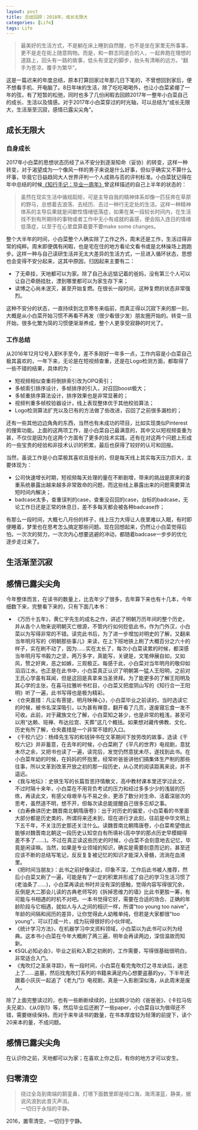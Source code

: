 ```yaml
---
layout: post
title: 总结回顾：2018年，成长无限大
categories: [Life]
tags: Life
---
```


> 最美好的生活方式，不是躺在床上睡到自然醒，也不是坐在家里无所事事，更不是走在街上随意购物。而是，和一群志同道合的人，一起奔跑在理想的道路上，回头有一路的故事，低头有坚定的脚步，抬头有清晰的远方。“翻手为苍凉，覆手为繁华”。

这是一篇迟来的年度总结，原本打算回家过年那几日下笔的，不曾想回到家后，便不想看手机、开电脑了。8日年味的生活，除了吃吃喝喝外，也让小白菜紧绷了一年的弦，有了短暂的松弛，同时也多了几份闲暇去回顾2017年一整年小白菜自己的成长、生活以及情感。对于2017年小白菜穿过的时光轴，可以总结为“成长无限大，生活渐至沉寂，感情已露尖尖角”。

## 成长无限大

### 自身成长

2017年小白菜的思想状态历经了从不安分到逐渐知命（妥协）的转变，这样一种转变，对于渴望成为一个像风一样的男子来说是什么好事，但似乎确实又不算什么坏事，毕竟它日益趋同大人世界评判一个人成熟与否的评判标准。小白菜犹记得在年中总结的时候[《知行手记：毕业一周年》](http://yongyuan.name/blog/graduate-after-one-year.html)曾这样描述的自己上半年的状态的：

> 虽然在现实生活中循规蹈矩，可是主导自我的精神体系却像一匹狂奔在草原的野马，总想着去浪荡、去经历、去过一种行无定处的生活。这样一种精神体系的主导后果就是间歇性情绪低落症，如果在某一段较长时间内，在生活找不到有所期待的事物或者工作中无小有成就的喜感，便会陷入连日的情绪低落症，以至于在心里盘算着要不要make some changes。

整个大半年的时间，小白菜整个人确实除了工作之外，周末还是工作，生活过得非常的纯粹。周末即便偶有闲暇，也是宅在住的地方看论文看书或是北林操场上跑跑步。这样一种与自己读研生活并无太大差异的生活方式，一旦进入循环状态，思想也会变得不安分起来，这其中原因，归因起来主要有二：

- 了无牵挂，天地都可以为家。除了自己永远惦记着的爸妈，没有第三个人可以让自己牵肠挂肚，漂到哪里都可以为家生存下来；
- 读博之心尚未泯灭，甚至开始复燃。在很长一段时间，这种复燃的状态非常强烈。

这种不安分的状态，一直持续到北京寒冬来临前，而真正得以沉寂下来的那一刻，大概是从小白菜开始习惯不再看不再发（很少看很少发）朋友圈开始的。转变一旦开始，很多化繁为简的习惯便渐渐养成，整个人更享受寂静的时光了。

### 工作总结

从2016年12月12号入职K手至今，差不多刚好一年多一点，工作内容是小白菜自己极其喜欢的，一年下来，无论是在短视频查重，还是在Logo检测方面，都取得了一些不错的结果，具体的为：

- 短视频相似查重将倒排索引改为OPQ索引；
- 多帧索引排序设计，多帧排序的引入，对召回boost极大；
- 多帧重排序算法设计，排序效果也是非常显著的；
- 视频判重多帧校验器设计，线上表现整体优于其他校验算法；
- Logo检测算法扩充以及已有的方法做了些改进，召回了之前很多漏检的；

还有一些其他边边角角的东西，当然也有未成功的项目，比如实现类似Pinterest的搜索功能。上面的这两项工作，是小白菜自己最满意的，其中又以短视频查重为甚，不仅仅是因为在这两个方面有了更多的技术实践，还有在对这两个问题上形成的一些宝贵的经验和非技术认识的积累，最后也获得了较好的认可和回报。

当然，虽说工作是小白菜极其喜欢且擅长的，但是每天线上其实每天压力巨大，主要体现为：

- 公司快速增长时期，短视频每天处理的量在不断剧增，带来的挑战是原来的查重系统暴露出越来越多非常致命的问题，而这些线上暴露出来的问题需要算法短时间内解决；
- badcase太多，查重误判的case，查重没召回的case，台标的badcase，无论工作日还是正常的休息日，差不多每天都会被各种badcase炸；

有那么一段时间，大概七八月份的样子，线上压力大得让人夜里难以入眠，有时即便睡着，梦里也在思考怎么搞定那些问题。现在回想起来，仍然让小白菜觉得后怕，一次次的努力，一次次内心想要逃避的冲动，都随着badcase一步步的优化逐步走过来了。

## 生活渐至沉寂


## 感情已露尖尖角

今年整体而言，在读书的数量上，比去年少了很多，去年算下来也有十几本，今年细数下来，完整看下来的，只有下面几本书：

- 《万历十五年》，黄仁宇先生的成名之作，讲述了明朝万历年间的整个历史，并从各个人物来说明朝灭亡根源，不管内行如何贬低此书，作为门外汉，小白菜以为写得非常的不错。读完此书后，为了进一步增加对明史的了解，又翻来当年明月写的《明朝那些事儿》来读，在上下班地铁上刷了大概百分之六十的样子，实在刷不动了，因为......实在太长了，每次小白菜读累的时候，都深感当年明月写书毅力之坚，两万多字，真能写，关键是，文笔伸展自如，又如风，赞之好爽，恶之如嫉，三观极正。每感于此，小白菜对当年明月的敬仰如滔滔江水。也正是在此书中，小白菜真正认识了明朝第一猛人王阳明，之前对王氏心学虽有耳闻，但是这回是真拿来当圣贤拜。为了能更多的了解王阳明及其心学的主张，在喜马拉雅听书栏目，小白菜又把度阴山写的《知行合一王阳明》听了一遍，此书写得也是极为精彩。
- 《仓央嘉措：凡尘有菩提，明月映禅心》，小白菜毕业之前读的，当时选读它的时候，被书名深深吸引，以为甚有禅意，翻开看了几页，遂废寝忘食一发不可收。此前，对于藏族文化了解，小白菜知之甚少，也是非常的粗浅，甚至可以用“达赖、班禅、布达拉宫、天葬”这几个概括。如果想对藏传佛教、文化、历史有所了解，仓央嘉措是一个非常不错的入口。
- 《干校六记》：杨绛先生写的和钱钟书在文革期间下放劳改的故事，选读《干校六记》并非蓄意，在去年的时候，小白菜刷了《平凡的世界》电视剧，意犹未尽之余，又把书也读了一遍，读完后，发觉仍然意犹未尽，遂找到此书。在小白菜年幼的时候，在妈妈的怀抱里，经常听爸爸讲他们搞集体生产制的那些往事，所以文革到改革开放之初的那一段历史，从心灵的阅读距离来说，并不遥远。
- 《我与地坛》：史铁生写的长篇哲思抒情散文，高中教材课本里还学过此文，不过时隔十来年，小白菜在不用背负考试的压力和经过多多少少的浅层的历练，再读此文，有感父母艰辛与不易之余，更添了数分对生命、活着深层次的思考，虽然道不明，想不开，但每次读总能提醒自己很多忘却之事。
- 《白寿彝讲历史:魏晋南北朝隋唐卷》：出于对历史的偏爱，小白菜看的书里面大部分都是历史类的，所谓将来还未到，现在进行才此刻，往前是中华文明上下五千年，不关注历史那还关注什么。读魏晋南北朝隋唐卷，小白菜希望借此能够对魏晋南北朝这一段历史认知空白有所填补(高中学的那点历史早模糊得差不多了......)。不过在真正读这些历史的时候，小白菜不会刻意地去记忆，毕竟是闲读嘛。当然，如果是专业领域的知识，确实是需要刻意而记的，甚至还应该不断的总结写笔记，反反复复被记忆的知识才能深入骨髓，流淌在血液里。
- 《把时间当朋友》：此书之前好像读过，印象不深，工作后此书被人推荐，然后小白菜又刷了一遍，可能是有了一定的积累并形成了自己的学习生活习惯了(老油条了......)，小白菜再读此书时并没有深的感触，觉得内容写得很冗余，反倒是大二那会儿读的古典老师写的《拆掉思维力的墙》比此书更胜一筹，有可能与书相遇的时机不对吧。一本书觉得它好，需要在合适的场合、正确的年龄阶段与它相遇，就如人与人之间的相识一样，所谓“too young too naive”，年龄的间隔和阅历的差异，让你觉得此人幼稚单纯，但若是大家都很"too young"，可以打成一片，成为玩得很好的小伙伴呢。
- 《统计学习方法》，在机器学习中文资料领域，小白菜以为此书可以列为经典。这本书小白菜在今年大概刷了两三遍，明年会再读两边，深信温故而知新。
- 《SQL必知必会》，毕业之前和入职之初刷的，工作需要，写得很基础很明白，非常适合入门。
- 《鬼吹灯之圣泉寻踪》，有一段时间，小白菜在看完鬼吹灯之寻龙诀后，迷恋上了......盗墓，然后找鬼吹灯系列的书籍来满足内心想要盗墓的yy，下半年还跟着小灰灰一起追了《老九门》电视剧，真是一入影剧深似海，从此周末是废人。

除了上面完整读过的，也有一些断断续续的，比如韩少功的《爸爸爸》、《卡拉马佐夫兄弟》、《从0到1》等，然后毕业后还刷了一些paper，小白菜自以为做得还不错，需要继续保持。而对于来年读书的数量，在书本厚度较为轻薄的前提下，读个20来本的量，不成问题。

## 感情已露尖尖角

在认识你之前，天地都可以为家；在喜欢上你之后，有你的地方才可以安生。

## 归零清空

> 绕过全岛到南端的鹅銮鼻，灯塔下面数里即是哑口海，海湾湛蓝，静美，据说风浪到此昔灭声消。  
一切归于永恒的平静。

2016，置零清空，一切归于宁静。